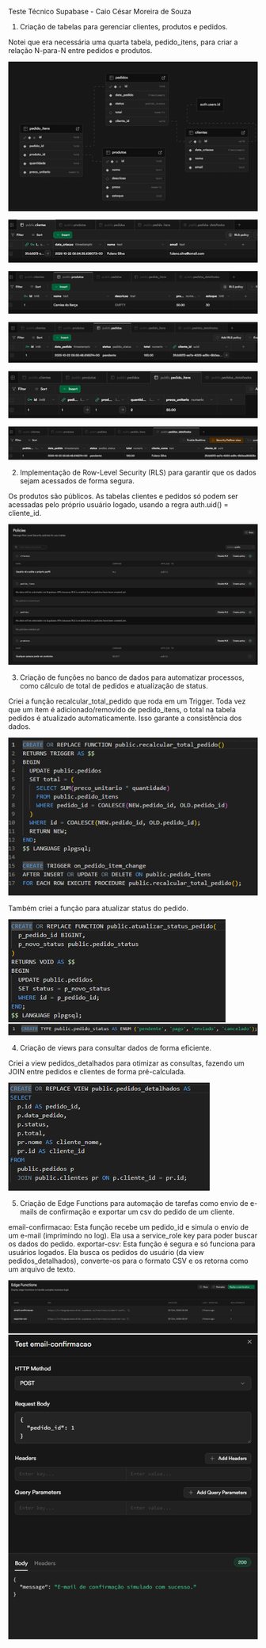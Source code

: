Teste Técnico Supabase - Caio César Moreira de Souza

1. Criação de tabelas para gerenciar clientes, produtos e pedidos.

Notei que era necessária uma quarta tabela, pedido_itens, para criar a relação N-para-N entre pedidos e produtos.

![alt text](image.png)

![alt text](image-8.png)

![alt text](image-9.png)

![alt text](image-10.png)

![alt text](image-11.png)

![alt text](image-12.png)

2. Implementação de Row-Level Security (RLS) para garantir que os dados sejam
acessados de forma segura.

Os produtos são públicos. As tabelas clientes e pedidos só podem ser acessadas pelo próprio usuário logado, usando a regra auth.uid() = cliente_id.

![alt text](image-1.png)

3. Criação de funções no banco de dados para automatizar processos, como cálculo de
total de pedidos e atualização de status.

Criei a função recalcular_total_pedido que roda em um Trigger. Toda vez que um item é adicionado/removido de pedido_itens, o total na tabela pedidos é atualizado automaticamente. Isso garante a consistência dos dados.

![alt text](image-2.png)

Também criei a função para atualizar status do pedido.

![alt text](image-4.png)
![alt text](image-5.png)

4. Criação de views para consultar dados de forma eficiente.

Criei a view pedidos_detalhados para otimizar as consultas, fazendo um JOIN entre pedidos e clientes de forma pré-calculada.

![alt text](image-3.png)

5. Criação de Edge Functions para automação de tarefas como envio de e-mails de
confirmação e exportar um csv do pedido de um cliente.

email-confirmacao: Esta função recebe um pedido_id e simula o envio de um e-mail (imprimindo no log). Ela usa a service_role key para poder buscar os dados do pedido.
exportar-csv: Esta função é segura e só funciona para usuários logados. Ela busca os pedidos do usuário (da view pedidos_detalhados), converte-os para o formato CSV e os retorna como um arquivo de texto.

![alt text](image-6.png)
![alt text](image-7.png)
